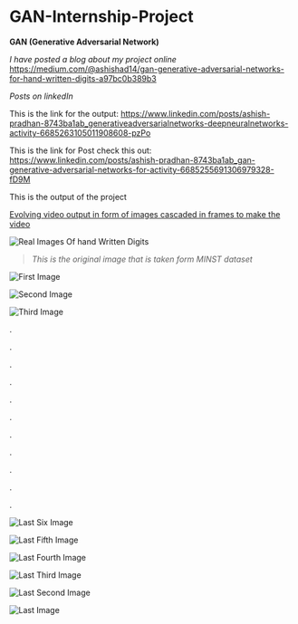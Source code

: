 # GAN-Internship-Project
 **GAN (Generative Adversarial Network)**

*I have posted a blog about my project online*
<https://medium.com/@ashishad14/gan-generative-adversarial-networks-for-hand-written-digits-a97bc0b389b3>

*Posts on linkedIn*

This is the link for the output: https://www.linkedin.com/posts/ashish-pradhan-8743ba1ab_generativeadversarialnetworks-deepneuralnetworks-activity-6685263105011908608-pzPo

This is the link for Post check this out: https://www.linkedin.com/posts/ashish-pradhan-8743ba1ab_gan-generative-adversarial-networks-for-activity-6685255691306979328-fD9M

This is the output of the project 

[Evolving video output in form of images cascaded in frames to make the video](https://github.com/ashish-ad/Generative-Adversarial-Neural-Netowrk/blob/master/GAN_Output.avi)


![Real Images Of hand Written Digits](https://github.com/ashish-ad/Generative-Adversarial-Neural-Netowrk/blob/master/Output%20images/real_images.png)

>_This is the original image that is taken form MINST dataset_


![First Image](https://github.com/ashish-ad/Generative-Adversarial-Neural-Netowrk/blob/master/Output%20images/fake_images-0000.png)

![Second Image](https://github.com/ashish-ad/Generative-Adversarial-Neural-Netowrk/blob/master/Output%20images/fake_images-0001.png)

![Third Image](https://github.com/ashish-ad/Generative-Adversarial-Neural-Netowrk/blob/master/Output%20images/fake_images-0002.png)

.

.

.

.

.

.

.

.

.

.

.

![Last Six Image](https://github.com/ashish-ad/Generative-Adversarial-Neural-Netowrk/blob/master/Output%20images/fake_images-0295.png)

![Last Fifth Image](https://github.com/ashish-ad/Generative-Adversarial-Neural-Netowrk/blob/master/Output%20images/fake_images-0296.png)

![Last Fourth Image](https://github.com/ashish-ad/Generative-Adversarial-Neural-Netowrk/blob/master/Output%20images/fake_images-0297.png)

![Last Third Image](https://github.com/ashish-ad/Generative-Adversarial-Neural-Netowrk/blob/master/Output%20images/fake_images-0298.png)

![Last Second Image](https://github.com/ashish-ad/Generative-Adversarial-Neural-Netowrk/blob/master/Output%20images/fake_images-0299.png)

![Last Image](https://github.com/ashish-ad/Generative-Adversarial-Neural-Netowrk/blob/master/Output%20images/fake_images-0300.png)